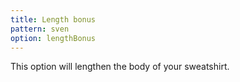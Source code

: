 ```yaml
---
title: Length bonus
pattern: sven
option: lengthBonus
---
```


This option will lengthen the body of your sweatshirt.